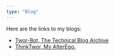 ```yaml
---
type: "Blog"
---
```


Here are the links to my blogs:

* <a href="http://tworitdash.in/blog/archives" target="_blank">Twor-Bot, The Technical Blog Archive</a>
* <a href="http://blog.tworitdash.in/" target="_blank">ThinkTwor, My AlterEgo.</a>
